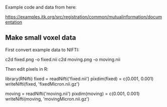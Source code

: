 Example code and data from here:

https://examples.itk.org/src/registration/common/mutualinformation/documentation

Make small voxel data
---------------------

First convert example data to NIFTI:

c2d fixed.png -o fixed.nii
c2d moving.png -o moving.nii


Then edit pixels in R:

library(RNifti)
fixed = readNifti('fixed.nii')
pixdim(fixed) = c(0.001, 0.001)
writeNifti(fixed, 'fixedMicron.nii.gz')

moving = readNifti('moving.nii')
pixdim(moving) = c(0.001, 0.001)
writeNifti(moving, 'movingMicron.nii.gz')
